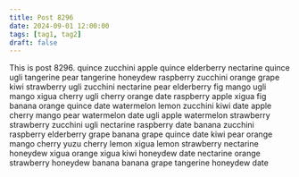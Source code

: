 ```yaml
---
title: Post 8296
date: 2024-09-01 12:00:00
tags: [tag1, tag2]
draft: false
---
```

This is post 8296.
quince
zucchini
apple
quince
elderberry
nectarine
quince
ugli
tangerine
pear
tangerine
honeydew
raspberry
zucchini
orange
grape
kiwi
strawberry
ugli
zucchini
nectarine
pear
elderberry
fig
mango
ugli
mango
xigua
cherry
ugli
cherry
orange
date
raspberry
apple
xigua
fig
banana
orange
quince
date
watermelon
lemon
zucchini
kiwi
date
apple
cherry
mango
pear
watermelon
date
ugli
apple
watermelon
strawberry
strawberry
zucchini
ugli
nectarine
raspberry
date
banana
zucchini
raspberry
elderberry
grape
banana
grape
quince
date
kiwi
pear
orange
mango
cherry
yuzu
cherry
lemon
xigua
lemon
strawberry
nectarine
honeydew
xigua
orange
xigua
kiwi
honeydew
date
nectarine
orange
strawberry
honeydew
banana
banana
grape
tangerine
honeydew
date
